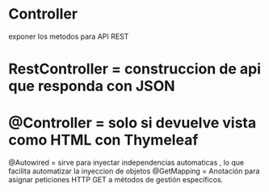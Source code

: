 # Controller
exponer los metodos para API REST

# RestController = construccion de api que responda con JSON
# @Controller = solo si devuelve vista como HTML con Thymeleaf
@Autowired = sirve para inyectar independencias automaticas , lo que facilita automatizar la inyeccion de objetos
@GetMapping = Anotación para asignar peticiones HTTP GET a métodos de gestión específicos.